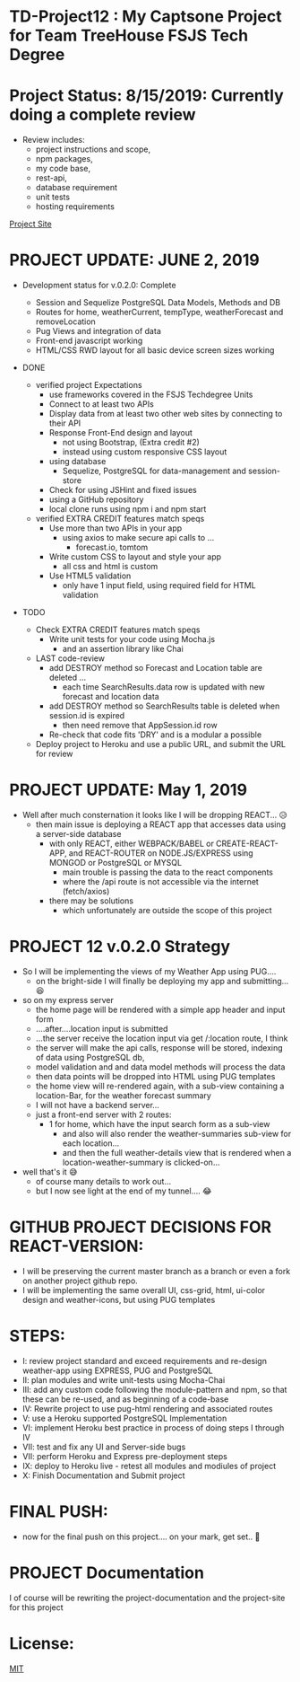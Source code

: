 # TD-Project12 : My Captsone Project for Team TreeHouse FSJS Tech Degree

# Project Status: 8/15/2019: Currently doing a complete review
- Review includes:
  - project instructions and scope,
  - npm packages,
  - my code base,
  - rest-api,
  - database requirement
  - unit tests
  - hosting requirements

[Project Site](./)

# PROJECT UPDATE: JUNE 2, 2019
- Development status for v.0.2.0: Complete
  - Session and Sequelize PostgreSQL Data Models, Methods and DB
  - Routes for home, weatherCurrent, tempType, weatherForecast and removeLocation
  - Pug Views and integration of data
  - Front-end javascript working
  - HTML/CSS RWD layout for all basic device screen sizes working

- DONE
  - verified project Expectations
    - use frameworks covered in the FSJS Techdegree Units  
    - Connect to at least two APIs
    - Display data from at least two other web sites by connecting to their API
    - Response Front-End design and layout
      - not using Bootstrap, (Extra credit #2)
      - instead using custom responsive CSS layout
    - using database
      - Sequelize, PostgreSQL for data-management and session-store
    - Check for using JSHint and fixed issues
    - using a GitHub repository
    - local clone runs using npm i and npm start
  - verified EXTRA CREDIT features match speqs
    - Use more than two APIs in your app
      - using axios to make secure api calls to ...
        - forecast.io, tomtom
    - Write custom CSS to layout and style your app
      - all css and html is custom
    - Use HTML5 validation
      - only have 1 input field, using required field for HTML validation

- TODO

  - Check EXTRA CREDIT features match speqs
    - Write unit tests for your code using Mocha.js
      - and an assertion library like Chai
  - LAST code-review
    - add DESTROY method so Forecast and Location table are deleted ...
      - each time SearchResults.data row is updated with new forecast and location data
    - add DESTROY method so SearchResults table is deleted when session.id is expired
      - then need remove that AppSession.id row
    - Re-check that code fits 'DRY' and is a modular a possible
  - Deploy project to Heroku and use a public URL, and submit the URL for review


# PROJECT UPDATE: May 1, 2019
  - Well after much consternation it looks like I will be dropping REACT... :disappointed_relieved:
    - then main issue is deploying a REACT app that accesses data using a server-side database
      - with only REACT, either WEBPACK/BABEL or CREATE-REACT-APP, and REACT-ROUTER on NODE.JS/EXPRESS using MONGOD or PostgreSQL or  MYSQL
        - main trouble is passing the data to the react components
        - where the /api route is not accessible via the internet (fetch/axios)
      - there may be solutions
        - which unfortunately are outside the scope of this project

# PROJECT 12 v.0.2.0 Strategy
  - So I will be implementing the views of my Weather App using PUG….
    - on the bright-side I will finally be deploying my app and submitting... :laughing:
  - so on my express server
    - the home page will be rendered with a simple app header and input form
    - ….after….location input is submitted
    - …the server receive the location input via get /:location route,  I think
    - the server will make the api calls, response will be stored, indexing of data using PostgreSQL db,
    - model validation and and data model methods will process the data
    - then data points will be dropped into HTML using PUG templates
    - the home view will re-rendered again, with a sub-view containing a location-Bar, for the weather forecast summary
    - I will not have a backend server…
    - just a front-end server with 2 routes:
      - 1 for home, which have the input search form as a sub-view
        - and also will also render the weather-summaries sub-view for each location…
        - and then the full weather-details view that is rendered when a location-weather-summary is clicked-on…
  - well that's it :sweat_smile:  
    - of course many details to work out…
    - but I now see light at the end of my tunnel…. :joy:


# GITHUB PROJECT DECISIONS FOR REACT-VERSION:
  - I will be preserving the current master branch as a branch or even a fork on another project github repo.
  - I will be implementing the same overall UI, css-grid, html, ui-color design and weather-icons, but using PUG templates

# STEPS:
  - I: review project standard and exceed requirements and re-design weather-app using EXPRESS, PUG and PostgreSQL
  - II: plan modules and write unit-tests using Mocha-Chai
  - III: add any custom code following the module-pattern and npm, so that these can be re-used, and as beginning of a code-base
  - IV: Rewrite project to use pug-html rendering and associated routes
  - V: use a Heroku supported PostgreSQL Implementation
  - VI: implement Heroku best practice in process of doing steps I through IV
  - VII: test and fix any UI and Server-side bugs
  - VII: perform Heroku and Express pre-deployment steps
  - IX: deploy to Heroku live - retest all modules and modiules of project
  - X: Finish Documentation and Submit project

# FINAL PUSH:
  - now for the final push on this project…. on your mark, get set.. :runner:

# PROJECT Documentation

  I of course will be rewriting the project-documentation and the project-site for this project

# License:

[MIT](https://github.com/pereznetworks/TD-Project12/blob/master/LICENSE)
